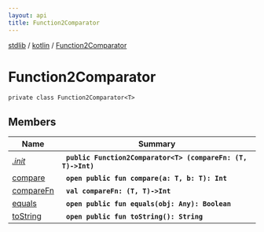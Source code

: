 ```yaml
---
layout: api
title: Function2Comparator
---
```

[stdlib](../../index.md) / [kotlin](../index.md) / [Function2Comparator](index.md)

# Function2Comparator

```
private class Function2Comparator<T> 
```

## Members

| Name | Summary |
|------|---------|
|[*.init*](_init_.md)|&nbsp;&nbsp;**`public Function2Comparator<T> (compareFn: (T, T)->Int)`**<br>|
|[compare](compare.md)|&nbsp;&nbsp;**`open public fun compare(a: T, b: T): Int`**<br>|
|[compareFn](compareFn.md)|&nbsp;&nbsp;**`val compareFn: (T, T)->Int`**<br>|
|[equals](equals.md)|&nbsp;&nbsp;**`open public fun equals(obj: Any): Boolean`**<br>|
|[toString](toString.md)|&nbsp;&nbsp;**`open public fun toString(): String`**<br>|
